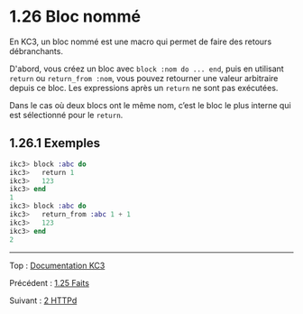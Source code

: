 # 1.26 Bloc nommé

En KC3, un bloc nommé est une macro qui permet de faire des retours
débranchants.

D'abord, vous créez un bloc avec `block :nom do ... end`, puis en
utilisant `return` ou `return_from :nom`, vous pouvez retourner une
valeur arbitraire depuis ce bloc. Les expressions après un `return`
ne sont pas exécutées.

Dans le cas où deux blocs ont le même nom, c’est le bloc le plus interne
qui est sélectionné pour le `return`.

## 1.26.1 Exemples

```elixir
ikc3> block :abc do
ikc3>   return 1
ikc3>   123
ikc3> end
1
ikc3> block :abc do
ikc3>   return_from :abc 1 + 1
ikc3>   123
ikc3> end
2
```

---

Top : [Documentation KC3](/doc/)

Précédent : [1.25 Faits](1.25_Facts)

Suivant : [2 HTTPd](../2_HTTPd)
